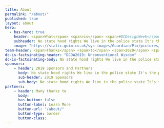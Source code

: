 ```yaml
---
title: About
permalink: "/about/"
published: true
layout: about
hero:
  - has-hero: true
    header: <span>What</span> <span>is</span> <span>#DCDesignWeek</span> <span>?</span>
    subheader: No state hood rights We live in the police state It's the push and pull that allows us to be great To look this crooked system right in the eyes and still see straight The victory's just ahead, ain't no way we can turn back now Its time to round up your troops and lace up your boots Let us show you how Then put your best foot forward And March On March on Washington March On March on Washington, march on....
    image: "https://static.guim.co.uk/sys-images/Guardian/Pix/pictures/2014/11/12/1415798205235/d7b98df4-68e1-4971-a9fe-a5a5eb9c8a44-2060x1236.jpeg"
team-header: <span>Thanks</span> <span>to</span> <span>2020</span> <span>DCDW</span> <span>Committee</span>
dc-is-factsinating-header: "DCDW2019: Unconventional Wisdom"
dc-is-factsinating-body: No state hood rights We live in the police state It's the push and pull that allows us to be great To look this crooked system right in the eyes and still see straight The victory's just ahead, ain't no way we can turn back now Its time to round up your troops and lace up your boots Let us show you how Then put your best foot forward And March On March on Washington March On March on Washington, march on....
sponsors:
    - header: 2019 Sponsors and Partners
      body: No state hood rights We live in the police state It's the push and pull that allows us to be great To look this crooked system right in the eyes and still see straight The victory's just ahead, ain't no way we can turn back now Its time to round up your troops and lace up your boots Let us show you how Then put your best foot forward And March On March on Washington March On March on Washington, march on....
      sub-header: 2019 Sponsors
      sub-body: No state hood rights We live in the police state It's the push and pull that allows us to be great To look this crooked system right in the eyes and still see straight The victory's just ahead, ain't no way we can turn back now Its time to round up your troops and lace up your boots Let us show you how Then put your best foot forward And March On March on Washington March On March on Washington, march on....
partners:
    - header: Many thanks to
      body:
      has-button: false
      button-label: Learn More
      button-url: "/about/"
      button-type: border
      button-class:
---
```

